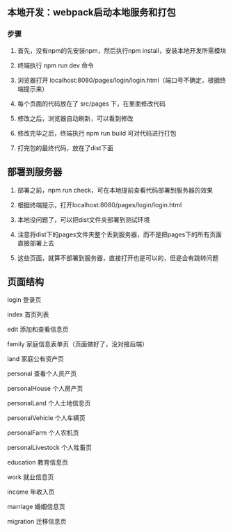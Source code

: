 ## 本地开发：webpack启动本地服务和打包

### 步骤
1. 首先，没有npm的先安装npm，然后执行npm install，安装本地开发所需模块

2. 终端执行 npm run dev 命令

3. 浏览器打开 localhost:8080/pages/login/login.html（端口号不确定，根据终端提示来）

4. 每个页面的代码放在了 src/pages 下，在里面修改代码

5. 修改之后，浏览器自动刷新，可以看到修改

6. 修改完毕之后，终端执行 npm run build 可对代码进行打包

7. 打完包的最终代码，放在了dist下面




## 部署到服务器

1. 部署之前，npm run check，可在本地提前查看代码部署到服务器的效果

2. 根据终端提示，打开localhost:8080/pages/login/login.html

3. 本地没问题了，可以把dist文件夹部署到测试环境

4. 注意将dist下的pages文件夹整个丢到服务器，而不是把pages下的所有页面直接部署上去

5. 这些页面，就算不部署到服务器，直接打开也是可以的，但是会有跳转问题


## 页面结构

login  登录页

index  首页列表

edit  添加和查看信息页

family  家庭信息表单页（页面做好了，没对接后端）

land  家庭公有资产页

personal  查看个人资产页

personalHouse  个人房产页

personalLand  个人土地信息页

personalVehicle  个人车辆页

personalFarm   个人农机页

personalLivestock  个人牲畜页

education  教育信息页

work   就业信息页

income   年收入页

marriage  婚姻信息页

migration  迁移信息页



